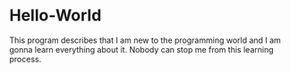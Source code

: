 # Hello-World
This program describes that I am new to the programming world and I am gonna learn everything about it. Nobody can stop me  from this learning process.
